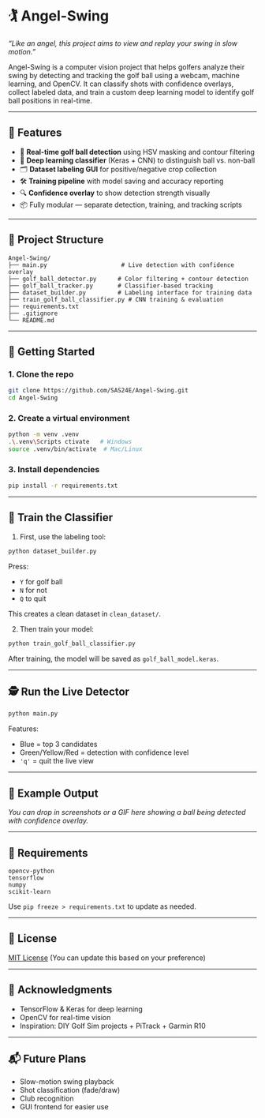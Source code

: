 # 🏌️ Angel-Swing

_“Like an angel, this project aims to view and replay your swing in slow motion.”_

Angel-Swing is a computer vision project that helps golfers analyze their swing by detecting and tracking the golf ball using a webcam, machine learning, and OpenCV. It can classify shots with confidence overlays, collect labeled data, and train a custom deep learning model to identify golf ball positions in real-time.

---

## 📸 Features

- 🎯 **Real-time golf ball detection** using HSV masking and contour filtering  
- 🧠 **Deep learning classifier** (Keras + CNN) to distinguish ball vs. non-ball  
- 🗂️ **Dataset labeling GUI** for positive/negative crop collection  
- 🛠️ **Training pipeline** with model saving and accuracy reporting  
- 🔍 **Confidence overlay** to show detection strength visually  
- 📦 Fully modular — separate detection, training, and tracking scripts  

---

## 🧱 Project Structure

```
Angel-Swing/
├── main.py                     # Live detection with confidence overlay
├── golf_ball_detector.py      # Color filtering + contour detection
├── golf_ball_tracker.py       # Classifier-based tracking
├── dataset_builder.py         # Labeling interface for training data
├── train_golf_ball_classifier.py # CNN training & evaluation
├── requirements.txt
├── .gitignore
└── README.md
```

---

## 🚀 Getting Started

### 1. Clone the repo

```bash
git clone https://github.com/SAS24E/Angel-Swing.git
cd Angel-Swing
```

### 2. Create a virtual environment

```bash
python -m venv .venv
.\.venv\Scripts ctivate   # Windows
source .venv/bin/activate  # Mac/Linux
```

### 3. Install dependencies

```bash
pip install -r requirements.txt
```

---

## 🧠 Train the Classifier

1. First, use the labeling tool:

```bash
python dataset_builder.py
```

Press:
- `Y` for golf ball
- `N` for not
- `Q` to quit

This creates a clean dataset in `clean_dataset/`.

2. Then train your model:

```bash
python train_golf_ball_classifier.py
```

After training, the model will be saved as `golf_ball_model.keras`.

---

## 🕵️ Run the Live Detector

```bash
python main.py
```

Features:
- Blue = top 3 candidates
- Green/Yellow/Red = detection with confidence level
- `'q'` = quit the live view

---

## 🧪 Example Output

_You can drop in screenshots or a GIF here showing a ball being detected with confidence overlay._

---

## 📝 Requirements

```text
opencv-python
tensorflow
numpy
scikit-learn
```

Use `pip freeze > requirements.txt` to update as needed.

---

## 🪪 License

[MIT License](https://choosealicense.com/licenses/mit/) (You can update this based on your preference)

---

## 🙏 Acknowledgments

- TensorFlow & Keras for deep learning
- OpenCV for real-time vision
- Inspiration: DIY Golf Sim projects + PiTrack + Garmin R10

---

## 📬 Future Plans

- Slow-motion swing playback
- Shot classification (fade/draw)
- Club recognition
- GUI frontend for easier use
